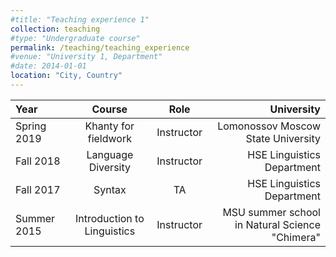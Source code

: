 ```yaml
---
#title: "Teaching experience 1"
collection: teaching
#type: "Undergraduate course"
permalink: /teaching/teaching_experience
#venue: "University 1, Department"
#date: 2014-01-01
location: "City, Country"
---
```


| Year        | Course                      | Role       | University                         |
| :---        |    :----:                   |  :----:    | ---:                               |
| Spring 2019 | Khanty for fieldwork        | Instructor | Lomonossov Moscow State University |
| Fall 2018   | Language Diversity          | Instructor | HSE Linguistics Department         |
| Fall 2017   | Syntax                      | TA         | HSE Linguistics Department         |
| Summer 2015 | Introduction to Linguistics | Instructor | MSU summer school in Natural Science "Chimera" |

